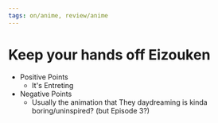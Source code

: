 ```yaml
---
tags: on/anime, review/anime
---
```

# Keep your hands off Eizouken

- Positive Points
    - It's Entreting
- Negative Points
    - Usually the animation that They daydreaming is kinda boring/uninspired? (but Episode 3?)
